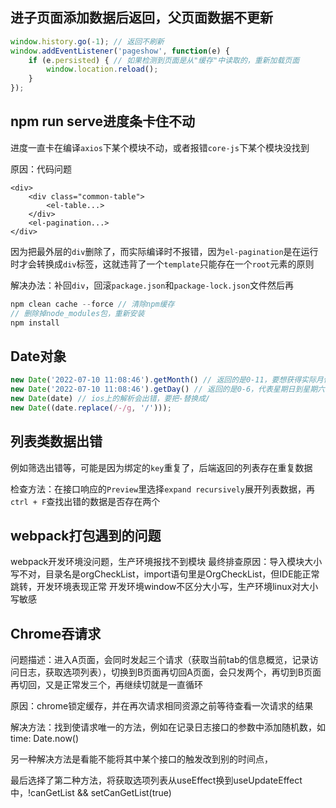 ## 进子页面添加数据后返回，父页面数据不更新

```js
window.history.go(-1); // 返回不刷新
window.addEventListener('pageshow', function(e) {
    if (e.persisted) { // 如果检测到页面是从"缓存"中读取的，重新加载页面
        window.location.reload();
    }
});
```

## npm run serve进度条卡住不动

进度一直卡在编译`axios`下某个模块不动，或者报错`core-js`下某个模块没找到

原因：代码问题

```vue
<div>
    <div class="common-table">
        <el-table...>
    </div>
    <el-pagination...>
</div>
```

因为把最外层的`div`删除了，而实际编译时不报错，因为`el-pagination`是在运行时才会转换成`div`标签，这就违背了一个`template`只能存在一个`root`元素的原则

解决办法：补回`div`，回滚`package.json`和`package-lock.json`文件然后再

```js
npm clean cache --force // 清除npm缓存
// 删除掉node_modules包，重新安装
npm install
```

## Date对象

```ts
new Date('2022-07-10 11:08:46').getMonth() // 返回的是0-11，要想获得实际月份要加1
new Date('2022-07-10 11:08:46').getDay() // 返回的是0-6，代表星期日到星期六，要想获取实际日期用getDate()
new Date(date) // ios上的解析会出错，要把-替换成/
new Date((date.replace(/-/g, '/')));
```

## 列表类数据出错

例如筛选出错等，可能是因为绑定的`key`重复了，后端返回的列表存在重复数据

检查方法：在接口响应的`Preview`里选择`expand recursively`展开列表数据，再`ctrl + F`查找出错的数据是否存在两个

## webpack打包遇到的问题

webpack开发环境没问题，生产环境报找不到模块
最终排查原因：导入模块大小写不对，目录名是orgCheckList，import语句里是OrgCheckList，但IDE能正常跳转，开发环境表现正常
开发环境window不区分大小写，生产环境linux对大小写敏感

## Chrome吞请求

问题描述：进入A页面，会同时发起三个请求（获取当前tab的信息概览，记录访问日志，获取选项列表），切换到B页面再切回A页面，会只发两个，再切到B页面再切回，又是正常发三个，再继续切就是一直循环

原因：chrome锁定缓存，并在再次请求相同资源之前等待查看一次请求的结果

解决方法：找到使请求唯一的方法，例如在记录日志接口的参数中添加随机数，如time: Date.now()

另一种解决方法是看能不能将其中某个接口的触发改到别的时间点，

最后选择了第二种方法，将获取选项列表从useEffect换到useUpdateEffect中，!canGetList && setCanGetList(true)
